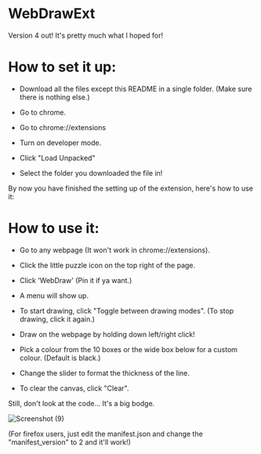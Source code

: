 # WebDrawExt

Version 4 out! It's pretty much what I hoped for!

# How to set it up:

- Download all the files except this README in a single folder. (Make sure there is nothing else.)

- Go to chrome.

- Go to chrome://extensions

- Turn on developer mode.

- Click "Load Unpacked"

- Select the folder you downloaded the file in!

By now you have finished the setting up of the extension, here's how to use it:

# How to use it:

- Go to any webpage (It won't work in chrome://extensions).

- Click the little puzzle icon on the top right of the page.

- Click 'WebDraw' (Pin it if ya want.)

- A menu will show up. 

- To start drawing, click "Toggle between drawing modes". (To stop drawing, click it again.)

- Draw on the webpage by holding down left/right click!

- Pick a colour from the 10 boxes or the wide box below for a custom colour. (Default is black.)

- Change the slider to format the thickness of the line.

- To clear the canvas, click "Clear".

Still, don't look at the code... It's a big bodge.

![Screenshot (9)](https://user-images.githubusercontent.com/85491783/128298709-69c80cb8-3a83-4584-92a1-60006b22a8be.png)

(For firefox users, just edit the manifest.json and change the "manifest_version" to 2 and it'll work!)

